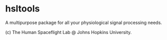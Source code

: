 # hsltools

A multipurpose package for all your physiological signal processing needs. 

(c) The Human Spaceflight Lab @ Johns Hopkins University. 

